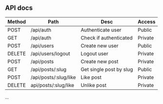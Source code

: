 ## API docs
   Method    |     Path      |     Desc      |    Access
------------ | ------------- | ------------- | ------------- 
POST | /api/auth | Authenticate user | Public
GET | /api/auth | Check if authenticated | Private
POST | /api/users | Create new user | Public
DELETE | /api/users/logout | Logout user | Private
POST | /api/posts | Create new post | Private
GET | /api/posts/:slug | Get single post by slug | Public
POST | /api/posts/:slug/like | Like post | Private
DELETE | api/posts/:slug/like | Unlike post | Private
...